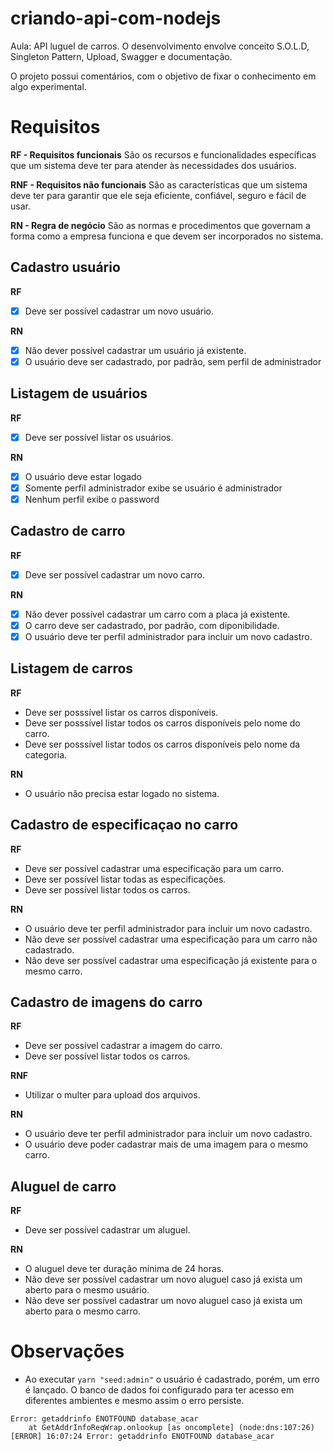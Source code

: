# criando-api-com-nodejs
Aula: API luguel de carros. O desenvolvimento envolve conceito S.O.L.D, Singleton Pattern, Upload, Swagger e documentação.

O projeto possui comentários, com o objetivo de fixar o conhecimento em algo experimental.

# Requisitos

**RF - Requisitos funcionais**
São os recursos e funcionalidades específicas que um sistema deve ter para atender às necessidades dos usuários.

**RNF - Requisitos não funcionais**
São as características que um sistema deve ter para garantir que ele seja eficiente, confiável, seguro e fácil de usar.

**RN - Regra de negócio**
São as normas e procedimentos que governam a forma como a empresa funciona e que devem ser incorporados no sistema.

## Cadastro usuário

**RF**

- [x] Deve ser possível cadastrar um novo usuário.

**RN**

- [x] Não dever possível cadastrar um usuário já existente.
- [x] O usuário deve ser cadastrado, por padrão, sem perfil de administrador

## Listagem de usuários

**RF**

- [x] Deve ser possível listar os usuários.

**RN**

- [x] O usuário deve estar logado
- [x] Somente perfil administrador exibe se usuário é administrador
- [x] Nenhum perfil exibe o password

## Cadastro de carro

**RF**

- [x] Deve ser possível cadastrar um novo carro.

**RN**

- [x] Não dever possível cadastrar um carro com a placa já existente.
- [x] O carro deve ser cadastrado, por padrão, com diponibilidade.
- [x] O usuário deve ter perfil administrador para incluir um novo cadastro.

## Listagem de carros

**RF**

- Deve ser posssível listar os carros disponíveis.
- Deve ser posssível listar todos os carros disponíveis pelo nome do carro.
- Deve ser posssível listar todos os carros disponíveis pelo nome da categoria.

**RN**

- O usuário não precisa estar logado no sistema.

## Cadastro de especificaçao no carro

**RF**

- Deve ser possível cadastrar uma especificação para um carro.
- Deve ser possível listar todas as especificações.
- Deve ser possível listar todos os carros.

**RN**

- O usuário deve ter perfil administrador para incluir um novo cadastro.
- Não deve ser possível cadastrar uma especificação para um carro não cadastrado.
- Não deve ser possível cadastrar uma especificação já existente para o mesmo carro.

## Cadastro de imagens do carro

**RF**

- Deve ser possível cadastrar a imagem do carro.
- Deve ser possível listar todos os carros.

**RNF**

- Utilizar o multer para upload dos arquivos.

**RN**

- O usuário deve ter perfil administrador para incluir um novo cadastro.
- O usuário deve poder cadastrar mais de uma imagem para o mesmo carro.

## Aluguel de carro

**RF**

- Deve ser possível cadastrar um aluguel.

**RN**

- O aluguel deve ter duração minima de 24 horas.
- Não deve ser possível cadastrar um novo aluguel caso já exista um aberto para o mesmo usuário.
- Não deve ser possível cadastrar um novo aluguel caso já exista um aberto para o mesmo carro.

# Observações

- Ao executar `yarn "seed:admin"` o usuário é cadastrado, porém, um erro é lançado. O banco de dados foi configurado para ter acesso em diferentes ambientes e mesmo assim o erro persiste.

```
Error: getaddrinfo ENOTFOUND database_acar
    at GetAddrInfoReqWrap.onlookup [as oncomplete] (node:dns:107:26)
[ERROR] 16:07:24 Error: getaddrinfo ENOTFOUND database_acar
```